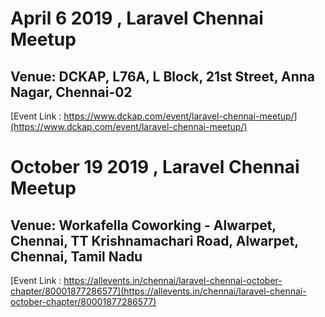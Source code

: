 # April 6 2019 , Laravel Chennai Meetup
## Venue: DCKAP, L76A, L Block, 21st Street, Anna Nagar, Chennai-02
[Event Link : https://www.dckap.com/event/laravel-chennai-meetup/](https://www.dckap.com/event/laravel-chennai-meetup/)


# October 19 2019 , Laravel Chennai Meetup
## Venue: Workafella Coworking - Alwarpet, Chennai, TT Krishnamachari Road, Alwarpet, Chennai, Tamil Nadu
[Event Link : https://allevents.in/chennai/laravel-chennai-october-chapter/80001877286577](https://allevents.in/chennai/laravel-chennai-october-chapter/80001877286577)
